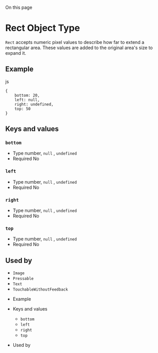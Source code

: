 On this page

# Rect Object Type

`Rect` accepts numeric pixel values to describe how far to extend a rectangular area. These values are added to the original area's size to expand it.

## Example

js

```
{
    bottom: 20,
    left: null,
    right: undefined,
    top: 50
}
```

## Keys and values

### `bottom`

* Type
  number, 
  `null`
  , 
  `undefined`
* Required
  No

### `left`

* Type
  number, 
  `null`
  , 
  `undefined`
* Required
  No

### `right`

* Type
  number, 
  `null`
  , 
  `undefined`
* Required
  No

### `top`

* Type
  number, 
  `null`
  , 
  `undefined`
* Required
  No

## Used by

* `Image`
* `Pressable`
* `Text`
* `TouchableWithoutFeedback`

- Example

- Keys and values

  * `bottom`
  * `left`
  * `right`
  * `top`

- Used by
